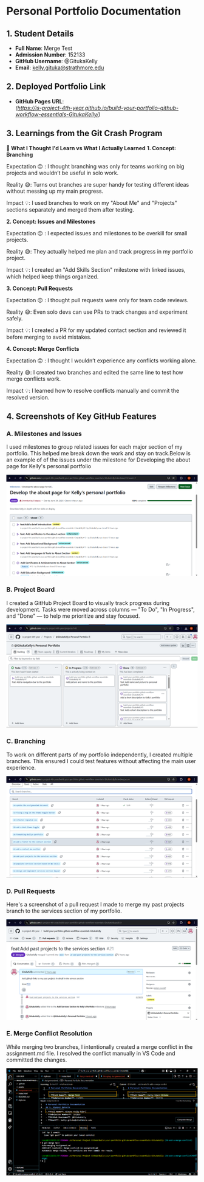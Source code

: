 # Personal Portfolio Documentation

## 1. Student Details

- **Full Name**: Merge Test
- **Admission Number**: 152133
- **GitHub Username**: @GitukaKelly
- **Email**: kelly.gituka@strathmore.edu

## 2. Deployed Portfolio Link

- **GitHub Pages URL**:  
  _(https://is-project-4th-year.github.io/build-your-portfolio-github-workflow-essentials-GitukaKelly/)_

## 3. Learnings from the Git Crash Program

**🧠 What I Thought I'd Learn vs What I Actually Learned**
**1. Concept: Branching**

Expectation 🙃 : I thought branching was only for teams working on big projects and wouldn’t be useful in solo work.

Reality 😅: Turns out branches are super handy for testing different ideas without messing up my main progress.

Impact 💡: I used branches to work on my "About Me" and "Projects" sections separately and merged them after testing.

**2. Concept: Issues and Milestones**

Expectation 🙃 : I expected issues and milestones to be overkill for small projects.

Reality 😅: They actually helped me plan and track progress in my portfolio project.

Impact 💡: I created an "Add Skills Section" milestone with linked issues, which helped keep things organized.

**3. Concept: Pull Requests**

Expectation 🙃 : I thought pull requests were only for team code reviews.

Reality 😅: Even solo devs can use PRs to track changes and experiment safely.

Impact 💡: I created a PR for my updated contact section and reviewed it before merging to avoid mistakes.

**4. Concept: Merge Conflicts**

Expectation 🙃 : I thought I wouldn’t experience any conflicts working alone.

Reality 😅: I created two branches and edited the same line to test how merge conflicts work.

Impact 💡: I learned how to resolve conflicts manually and commit the resolved version.

## 4. Screenshots of Key GitHub Features


### A. Milestones and Issues

I used milestones to group related issues for each major section of my portfolio. This helped me break down the work and stay on track.Below is an example of of the issues under the milestone for Developing the about page for Kelly's personal portfolio

![Milestones and Issues](assets/milestones.png)


### B. Project Board

I created a GitHub Project Board to visually track progress during development. Tasks were moved across columns — "To Do", "In Progress", and "Done" — to help me prioritize and stay focused.

![Project Board](assets/projectboard.png)

### C. Branching

To work on different parts of my portfolio independently, I created multiple branches. This ensured I could test features without affecting the main user experience.

![Branching](assets/branching.png)

### D. Pull Requests

Here's a screenshot of a pull request I made to merge my past projects branch to the services section of my portfolio.

![Pull request](assets/pullrequest.png)

### E. Merge Conflict Resolution

While merging two branches, I intentionally created a merge conflict in the assignment.md file. I resolved the conflict manually in VS Code and committed the changes.

![Merge Conflict ](assets/mergeconflict.png)
